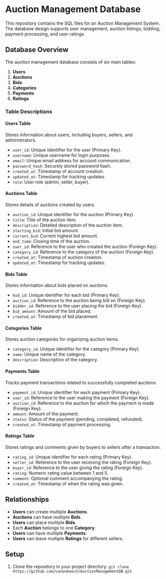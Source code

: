 # Auction Management Database

This repository contains the SQL files for an Auction Management System. 
The database design supports user management, auction listings, bidding, payment processing, and user ratings.

## Database Overview

The auction management database consists of six main tables:

1. **Users**
2. **Auctions**
3. **Bids**
4. **Categories**
5. **Payments**
6. **Ratings**

### Table Descriptions

#### Users Table

Stores information about users, including buyers, sellers, and administrators.

- `user_id`: Unique identifier for the user (Primary Key).
- `username`: Unique username for login purposes.
- `email`: Unique email address for account communication.
- `password_hash`: Securely stored password hash.
- `created_at`: Timestamp of account creation.
- `updated_at`: Timestamp for tracking updates.
- `role`: User role (admin, seller, buyer).

#### Auctions Table

Stores details of auctions created by users.

- `auction_id`: Unique identifier for the auction (Primary Key).
- `title`: Title of the auction item.
- `description`: Detailed description of the auction item.
- `starting_bid`: Initial bid amount.
- `current_bid`: Current highest bid amount.
- `end_time`: Closing time of the auction.
- `user_id`: Reference to the user who created the auction (Foreign Key).
- `category_id`: Reference to the category of the auction (Foreign Key).
- `created_at`: Timestamp of auction creation.
- `updated_at`: Timestamp for tracking updates.

#### Bids Table

Stores information about bids placed on auctions.

- `bid_id`: Unique identifier for each bid (Primary Key).
- `auction_id`: Reference to the auction being bid on (Foreign Key).
- `bidder_id`: Reference to the user placing the bid (Foreign Key).
- `bid_amount`: Amount of the bid placed.
- `created_at`: Timestamp of bid placement.

#### Categories Table

Stores auction categories for organizing auction items.

- `category_id`: Unique identifier for the category (Primary Key).
- `name`: Unique name of the category.
- `description`: Description of the category.

#### Payments Table

Tracks payment transactions related to successfully completed auctions.

- `payment_id`: Unique identifier for each payment (Primary Key).
- `user_id`: Reference to the user making the payment (Foreign Key).
- `auction_id`: Reference to the auction for which the payment is made (Foreign Key).
- `amount`: Amount of the payment.
- `status`: Status of the payment (pending, completed, refunded).
- `created_at`: Timestamp of payment processing.

#### Ratings Table

Stores ratings and comments given by buyers to sellers after a transaction.

- `rating_id`: Unique identifier for each rating (Primary Key).
- `seller_id`: Reference to the user receiving the rating (Foreign Key).
- `buyer_id`: Reference to the user giving the rating (Foreign Key).
- `rating`: Numeric rating value between 1 and 5.
- `comment`: Optional comment accompanying the rating.
- `created_at`: Timestamp of when the rating was given.

## Relationships

- **Users** can create multiple **Auctions**.
- **Auctions** can have multiple **Bids**.
- **Users** can place multiple **Bids**.
- Each **Auction** belongs to one **Category**.
- **Users** can have multiple **Payments**.
- **Users** can leave multiple **Ratings** for different sellers.

## Setup

1. Clone the repository in your project directory:
   ```git clone https://github.com/Lenonkoech/AuctionManagementDB.git```
